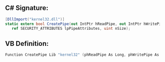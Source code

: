 
## C# Signature:
```cs
[DllImport("kernel32.dll")]
static extern bool CreatePipe(out IntPtr hReadPipe, out IntPtr hWritePipe,
   ref SECURITY_ATTRIBUTES lpPipeAttributes, uint nSize);
```

## VB Definition:
```cs
Function CreatePipe Lib "kernel32" (phReadPipe As Long, phWritePipe As Long, lpPipeAttributes As Any, ByVal nSize As Long) As Long
```
